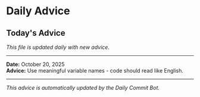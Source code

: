 # Daily Advice

## Today's Advice
*This file is updated daily with new advice.*

---

**Date:** October 20, 2025  
**Advice:** Use meaningful variable names - code should read like English.

---

*This advice is automatically updated by the Daily Commit Bot.*
